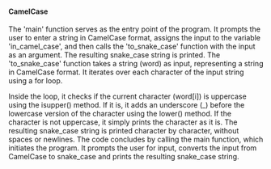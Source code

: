 #### CamelCase
The 'main' function serves as the entry point of the program. It prompts the user to enter a string in CamelCase format, assigns the input to the variable 'in_camel_case', and then calls the 'to_snake_case' function with the input as an argument. The resulting snake_case string is printed.
The 'to_snake_case' function takes a string (word) as input, representing a string in CamelCase format. It iterates over each character of the input string using a for loop.

Inside the loop, it checks if the current character (word[i]) is uppercase using the isupper() method. If it is, it adds an underscore (_) before the lowercase version of the character using the lower() method.
If the character is not uppercase, it simply prints the character as it is.
The resulting snake_case string is printed character by character, without spaces or newlines.
The code concludes by calling the main function, which initiates the program. It prompts the user for input, converts the input from CamelCase to snake_case and prints the resulting snake_case string.